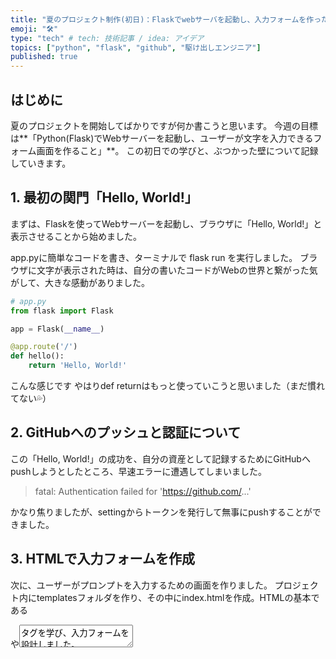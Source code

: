 ```yaml
---
title: "夏のプロジェクト制作(初日)：Flaskでwebサーバを起動し、入力フォームを作った話"
emoji: "🛠️"
type: "tech" # tech: 技術記事 / idea: アイデア
topics: ["python", "flask", "github", "駆け出しエンジニア"]
published: true
---
```

## はじめに

夏のプロジェクトを開始してばかりですが何か書こうと思います。
今週の目標は**「Python(Flask)でWebサーバーを起動し、ユーザーが文字を入力できるフォーム画面を作ること」**。
この初日での学びと、ぶつかった壁について記録していきます。

## 1. 最初の関門「Hello, World!」

まずは、Flaskを使ってWebサーバーを起動し、ブラウザに「Hello, World!」と表示させることから始めました。

app.pyに簡単なコードを書き、ターミナルで flask run を実行しました。
ブラウザに文字が表示された時は、自分の書いたコードがWebの世界と繋がった気がして、大きな感動がありました。
```python:app.py
# app.py
from flask import Flask

app = Flask(__name__)

@app.route('/')
def hello():
    return 'Hello, World!'
```
こんな感じです
やはりdef returnはもっと使っていこうと思いました（まだ慣れてない💦）
## 2. GitHubへのプッシュと認証について

この「Hello, World!」の成功を、自分の資産として記録するためにGitHubへpushしようとしたところ、早速エラーに遭遇してしまいました。

> fatal: Authentication failed for 'https://github.com/...'

かなり焦りましたが、settingからトークンを発行して無事にpushすることができました。

## 3. HTMLで入力フォームを作成

次に、ユーザーがプロンプトを入力するための画面を作りました。
プロジェクト内にtemplatesフォルダを作り、その中にindex.htmlを作成。HTMLの基本である<form>や<textarea>タグを学び、入力フォームを設計しました。
html初学者だったので、基本の骨格を頭に入れることにかなり時間がかかりました。

```html:index.html
<form action="/submit" method="post">
    <p>実験したい文章を入力してください:</p>
    <textarea name="user_prompt" rows="10" cols="70" placeholder="ここに文章を入力..."></textarea>
    <br>
    <button type="submit">送信</button>
</form>
```
覚えること多すぎてパンクしそう…

## 4. PythonとHTMLを繋いだ

最後に、先ほど作ったHTMLフォームとPythonをくっつけて動作確認をしました。
![Flaskで作成した入力フォームのスクリーンショット](https://storage.googleapis.com/zenn-user-upload/a36d0517af85-20250729.png)

自分の手でこういったものが作れるんだという感動がすごい…
文全体が左に寄ってるのはスタイルを入れてないからなのかな？

## まとめと次のステップ

今日は、Webサーバーの起動からHTMLの作成、そしてGitHubでの認証まで、Web開発の基本的なサイクルを一周することができました。
次のステップは、**このフォームから送信されたデータを、実際にPython側で受け取る機能**の実装です。
少しずつ勉強しながら頑張っていきたいです！